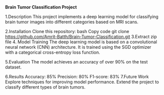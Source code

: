 **Brain Tumor Classification Project**

1.Description
  This project implements a deep learning model for classifying brain tumor images into different categories based on MRI scans.

2.Installation
  Clone this repository:
  bash
  Copy code
  git clone https://github.com/Amrit-Batth/Brain-Tumor-Classification.git
3.Extract zip file 
4. Model Training
  The deep learning model is based on a convolutional neural network (CNN) architecture. It is trained using the SGD optimizer with a 
  categorical cross-entropy loss function.

5.Evaluation
  The model achieves an accuracy of over 90% on the test dataset.

6.Results
  Accuracy: 85%
  Precision: 80%
  F1-score: 83%
7.Future Work
  Explore techniques for improving model performance.
  Extend the project to classify different types of brain tumors.

